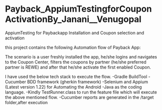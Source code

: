 # Payback_AppiumTestingforCouponActivationBy_Janani__Venugopal
AppiumTesting for Paybackapp Installation and Coupon selection and activation

this project contains the following Automation flow of  Payback App:

The scenario is a user freshly installed the app, he/she logins and
navigates to the Coupon Center, filters the coupons by partner (he/she
preferred partner is REWE) and after that he/she activate the first
enabled Coupon.


I have used the below tech stack to execute the flow.
-Gradle BuildTool
-Cucumber BDD framework (gherkin framework)
-Selenium and Appium (Latest version 1.22) for Automating the Android 
-Java as the coding language.
-Kindly TestRunner.class to run the feature file which will execute the above mentioned flow.
-Cucumber reports are generated in the /target folder,after execution

